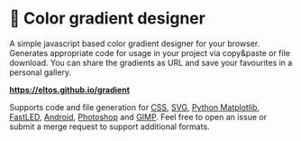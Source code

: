 # 🎨 Color gradient designer

A simple javascript based color gradient designer for your browser.
Generates appropriate code for usage in your project via copy&paste or file download.
You can share the gradients as URL and save your favourites in a personal gallery.

**https://eltos.github.io/gradient**

Supports code and file generation for 
[CSS](https://en.wikipedia.org/wiki/CSS), 
[SVG](https://en.wikipedia.org/wiki/Scalable_Vector_Graphics), 
[Python Matplotlib](https://matplotlib.org), 
[FastLED](http://fastled.io),
[Android](https://developer.android.com/),
[Photoshop](https://www.adobe.com/products/photoshop.html) and 
[GIMP](https://www.gimp.org).
Feel free to open an issue or submit a merge request to support additional formats.
